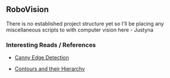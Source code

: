 ## RoboVision

There is no established project structure yet so I'll be placing any miscellaneous scripts to with computer vision here - Justyna

### Interesting Reads / References

* [Canny Edge Detection](https://medium.com/@abhisheksriram845/canny-edge-detection-explained-and-compared-with-opencv-in-python-57a161b4bd19)

* [Contours and their Hierarchy](https://docs.opencv.org/4.x/d9/d8b/tutorial_py_contours_hierarchy.html)